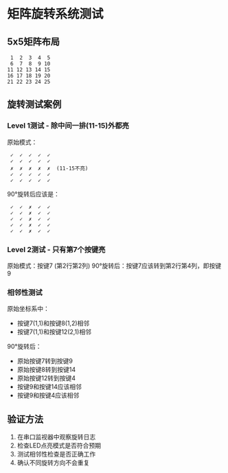 # 矩阵旋转系统测试

## 5x5矩阵布局
```
 1  2  3  4  5
 6  7  8  9 10
11 12 13 14 15
16 17 18 19 20
21 22 23 24 25
```

## 旋转测试案例

### Level 1测试 - 除中间一排(11-15)外都亮
原始模式：
```
 ✓  ✓  ✓  ✓  ✓
 ✓  ✓  ✓  ✓  ✓
 ✗  ✗  ✗  ✗  ✗  (11-15不亮)
 ✓  ✓  ✓  ✓  ✓
 ✓  ✓  ✓  ✓  ✓
```

90°旋转后应该是：
```
 ✓  ✓  ✗  ✓  ✓
 ✓  ✓  ✗  ✓  ✓
 ✓  ✓  ✗  ✓  ✓
 ✓  ✓  ✗  ✓  ✓
 ✓  ✓  ✗  ✓  ✓
```

### Level 2测试 - 只有第7个按键亮
原始模式：按键7 (第2行第2列)
90°旋转后：按键7应该转到第2行第4列，即按键9

### 相邻性测试
原始坐标系中：
- 按键7(1,1)和按键8(1,2)相邻
- 按键7(1,1)和按键12(2,1)相邻

90°旋转后：
- 原始按键7转到按键9
- 原始按键8转到按键14  
- 原始按键12转到按键4
- 按键9和按键14应该相邻
- 按键9和按键4应该相邻

## 验证方法
1. 在串口监视器中观察旋转日志
2. 检查LED点亮模式是否符合预期
3. 测试相邻性检查是否正确工作
4. 确认不同旋转方向不会重复 